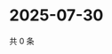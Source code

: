 # 2025-07-30

共 0 条

<!-- BEGIN ZHIHUVIDEO -->
<!-- 最后更新时间 Wed Jul 30 2025 17:19:41 GMT+0800 (China Standard Time) -->

<!-- END ZHIHUVIDEO -->
